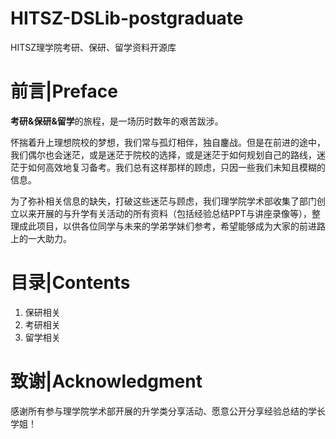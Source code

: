 # HITSZ-DSLib-postgraduate
 HITSZ理学院考研、保研、留学资料开源库

# 前言|Preface

**考研&保研&留学**的旅程，是一场历时数年的艰苦跋涉。  

怀揣着升上理想院校的梦想，我们常与孤灯相伴，独自鏖战。但是在前进的途中，我们偶尔也会迷茫，或是迷茫于院校的选择，或是迷茫于如何规划自己的路线，迷茫于如何高效地复习备考。我们总有这样那样的顾虑，只因一些我们未知且模糊的信息。

为了弥补相关信息的缺失，打破这些迷茫与顾虑，我们理学院学术部收集了部门创立以来开展的与升学有关活动的所有资料（包括经验总结PPT与讲座录像等），整理成此项目，以供各位同学与未来的学弟学妹们参考，希望能够成为大家的前进路上的一大助力。

# 目录|Contents

1. 保研相关  
2. 考研相关  
3. 留学相关  

# 致谢|Acknowledgment
感谢所有参与理学院学术部开展的升学类分享活动、愿意公开分享经验总结的学长学姐！  
他们是：  
**2020级**：李墨、石冀、仲栩翔、周志圣、李陈奕磊、叶人维、赵晨君、江圣泽  

# 贡献|Contribution
我们非常欢迎历经考研/保研/升学上岸的同学直接向本项目提交自己的宝贵经验！也欢迎各位同学提供升学相关的宝贵信息，你们的无私分享将使所有后来者都能够从中获益！  

具体贡献方式见 [贡献方法](https://github.com/lampethereal/HITSZ-DSLib-postgraduate/blob/main/%E8%B4%A1%E7%8C%AE%E6%96%B9%E6%B3%95.md)  

如果你认为本仓库的一些文件侵犯了您的权益，请 发送邮件至1932651473@qq.com。我们将会从仓库中彻底清除这些文件。
# 愿景|Vision
1. 尊重并保护知识产权。  
2. 一定程度上消除信息不对称所带来的不公平现象。  
3. 仓库存活期间永久保证：公益、免费、开源。  

    >摘录自 [哈尔滨工业大学（深圳）计算机专业相关项目](https://github.com/HITSZ-OpenCS/HITSZ-OpenCS?tab=readme-ov-file#%E7%9B%AE%E5%BD%95--contents)  
4. 始终以为同学们提供升学助力为目标

# 许可 | License
由贡献者编写部分的许可如下：

[CC-BY-NC-SA：署名-非商业性使用-相同方式共享 4.0 国际许可协议](https://creativecommons.org/licenses/by-nc-sa/4.0/deed.en)

其他部分的版权归属于其各自的作者。资料仅供参考，请自己判断其适用性。

>摘录自 [哈尔滨工业大学（深圳）计算机专业相关项目](https://github.com/HITSZ-OpenCS/HITSZ-OpenCS?tab=readme-ov-file#%E7%9B%AE%E5%BD%95--contents)  